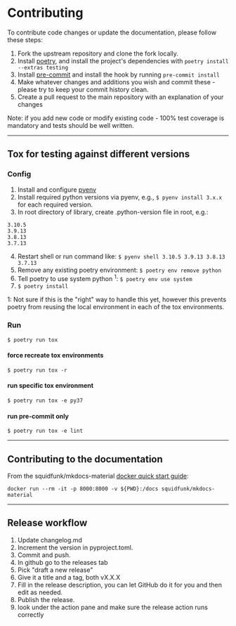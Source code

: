# Contributing

To contribute code changes or update the documentation, please follow these steps:

1. Fork the upstream repository and clone the fork locally.
2. Install [poetry](https://python-poetry.org/), and install the project's dependencies with `poetry install --extras testing`
3. Install [pre-commit](https://pre-commit.com/) and install the hook by running `pre-commit install`
4. Make whatever changes and additions you wish and commit these - please try to keep your commit history clean.
5. Create a pull request to the main repository with an explanation of your changes

Note: if you add new code or modify existing code - 100% test coverage is mandatory and tests should be well written.

---

## Tox for testing against different versions

### Config

1. Install and configure [pyenv](https://github.com/pyenv/pyenv)
2. Install required python versions via pyenv, e.g., `$ pyenv install 3.x.x` for each required version.
3. In root directory of library, create .python-version file in root, e.g.:

```text
3.10.5
3.9.13
3.8.13
3.7.13
```

4. Restart shell or run command like: `$ pyenv shell 3.10.5 3.9.13 3.8.13 3.7.13`
5. Remove any existing poetry environment: `$ poetry env remove python`
6. Tell poetry to use system python <sup>1</sup>: `$ poetry env use system`
7. `$ poetry install`

1: Not sure if this is the "right" way to handle this yet, however this prevents poetry from reusing
the local environment in each of the tox environments.

### Run

`$ poetry run tox`

#### force recreate tox environments

`$ poetry run tox -r`

#### run specific tox environment

`$ poetry run tox -e py37`

#### run pre-commit only

`$ poetry run tox -e lint`

---

## Contributing to the documentation

From the squidfunk/mkdocs-material [docker quick start guide](https://hub.docker.com/r/squidfunk/mkdocs-material):

`docker run --rm -it -p 8000:8000 -v ${PWD}:/docs squidfunk/mkdocs-material`

---

## Release workflow

1. Update changelog.md
2. Increment the version in pyproject.toml.
3. Commit and push.
4. In github go to the releases tab
5. Pick "draft a new release"
6. Give it a title and a tag, both vX.X.X
7. Fill in the release description, you can let GitHub do it for you and then edit as needed.
8. Publish the release.
9. look under the action pane and make sure the release action runs correctly
